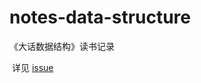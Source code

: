 # notes-data-structure
《大话数据结构》读书记录

​     详见 [issue](https://github.com/zhangyuying-cn/notes-data-structure/issues)